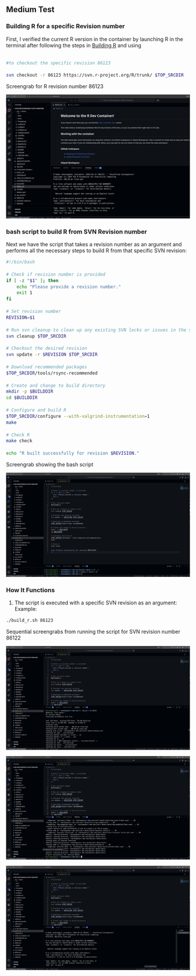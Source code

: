 ##  Medium Test

### Building R for a specific Revision number

First, I verified the current R version in the container by launching R in the terminal after following the steps in [Building R](https://contributor.r-project.org/r-dev-env/tutorials/building_r/) and using 

```bash

#to checkout the specific revision 86123

svn checkout -r 86123 https://svn.r-project.org/R/trunk/ $TOP_SRCDIR
```
Screengrab for R revision number 86123 

![image](https://github.com/avinabneogy23/r-dev-env-test/blob/main/assets/medium_0.png)

### bash script to build R from SVN Revision number

Next we have the script that takes a revision number as an argument and performs all the necessary steps to build R from that specific SVN revision:

```bash
#!/bin/bash

# Check if revision number is provided
if [ -z "$1" ]; then
    echo "Please provide a revision number."
    exit 1
fi

# Set revision number
REVISION=$1

# Run svn cleanup to clean up any existing SVN locks or issues in the source directory ($TOP_SRCDIR)
svn cleanup $TOP_SRCDIR

# Checkout the desired revision
svn update -r $REVISION $TOP_SRCDIR

# Download recommended packages
$TOP_SRCDIR/tools/rsync-recommended

# Create and change to build directory
mkdir -p $BUILDDIR
cd $BUILDDIR

# Configure and build R
$TOP_SRCDIR/configure --with-valgrind-instrumentation=1
make

# Check R
make check

echo "R built successfully for revision $REVISION."

```
Screengrab showing the bash script 

![image](https://github.com/avinabneogy23/r-dev-env-test/blob/main/assets/medium_1.png)

### **How It Functions**

1. The script is executed with a specific SVN revision as an argument:
Example:

```bash
./build_r.sh 86123
```
Sequential screengrabs from running the script for SVN revision number 86122

![image](https://github.com/avinabneogy23/r-dev-env-test/blob/main/assets/medium_2.png)

![image](https://github.com/avinabneogy23/r-dev-env-test/blob/main/assets/medium_3.png)

![image](https://github.com/avinabneogy23/r-dev-env-test/blob/main/assets/medium_4.png)